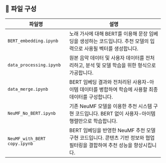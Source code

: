 ## 📁 파일 구성

| 파일명 | 설명 |
|--------|------|
| `BERT_embedding.ipynb` | 노래 가사에 대해 BERT를 이용해 문장 임베딩을 생성하는 코드입니다. 추천 모델의 입력으로 사용될 벡터를 생성합니다. |
| `data_processing.ipynb` | 원본 음악 데이터 및 사용자 데이터를 전처리하고, 분석 및 모델 학습을 위한 형식으로 가공합니다. |
| `data_merge.ipynb` | BERT 임베딩 결과와 전처리된 사용자-아이템 데이터를 병합하여 학습에 사용할 최종 데이터를 구성합니다. |
| `NeuMF_No_BERT.ipynb` | 기존 NeuMF 모델을 이용한 추천 시스템 구현 코드입니다. BERT 없이 사용자-아이템 행렬만으로 학습합니다. |
| `NeuMF_with_BERT copy.ipynb` | BERT 임베딩을 반영한 NeuMF 추천 모델 구현 코드입니다. 콘텐츠 기반 정보와 협업 필터링을 결합하여 추천 성능을 향상시킵니다. |
